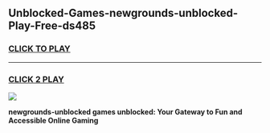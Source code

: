 
## Unblocked-Games-newgrounds-unblocked-Play-Free-ds485
<h3>
<a href="https://premium76.site?title=newgrounds-unblocked&ref=12A">CLICK TO PLAY</a></h3>
<hr>

<h3>
<a href="https://premium76.site?title=newgrounds-unblocked&ref=12A">CLICK 2 PLAY</a>
  
</h3>

<a href="https://premium76.site?title=newgrounds-unblocked&ref=12A"><img src="https://clearcache.store/games.png"></a>


**newgrounds-unblocked games unblocked: Your Gateway to Fun and Accessible Online Gaming**
